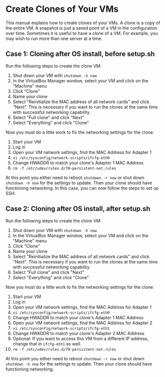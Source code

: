 # Create Clones of Your VMs
This manual explains how to create clones of your VMs. A clone is a copy of the entire VM. A snapshot is just a saved point of a VM in the configuration over time. Sometimes it is useful to have a clone of a VM. For example, you may wish to run more than one server at a time.

## Case 1: Cloning after OS install, before setup.sh
Run the following steps to create the clone VM:

1. Shut down your VM with `shutdown -h now`
1. In the VirtualBox Manager window, select your VM and click on the "Machine" menu
1. Click "Clone"
1. Name your clone
1. Select "Reinitialize the MAC address of all network cards" and click "Next". This is necessary if you want to run the clones at the same time with successful networking capability.
1. Select "Full clone" and click "Next"
1. Select "Everything" and click "Clone"

Now you must do a little work to fix the networking settings for the clone:

1. Start your VM
1. Log in
1. Open your VM network settings, find the MAC Address for Adapter 1
1. `vi /etc/sysconfig/network-scripts/ifcfg-eth0`
1. Change HWADDR to match your clone's Adapter 1 MAC Address
1. `rm -f /etc/udev/rules.d/70-persistent-net.rules`

At this point you either need to reboot `shutdown -r now` or shut down `shutdown -h now` for the settings to update. Then your clone should have functioning networking. In this case, you can now follow the steps to set up SSH.


## Case 2: Cloning after OS install, after setup.sh
Run the following steps to create the clone VM:

1. Shut down your VM with `shutdown -h now`
1. In the VirtualBox Manager window, select your VM and click on the "Machine" menu
1. Click "Clone"
1. Name your clone
1. Select "Reinitialize the MAC address of all network cards" and click "Next". This is necessary if you want to run the clones at the same time with successful networking capability.
1. Select "Full clone" and click "Next"
1. Select "Everything" and click "Clone"

Now you must do a little work to fix the networking settings for the clone:

1. Start your VM
1. Log in
1. Open your VM network settings, find the MAC Address for Adapter 1
1. `vi /etc/sysconfig/network-scripts/ifcfg-eth0`
1. Change HWADDR to match your clone's Adapter 1 MAC Address
1. Open your VM network settings, find the MAC Address for Adapter 2
1. `vi /etc/sysconfig/network-scripts/ifcfg-eth1`
1. Change HWADDR to match your clone's Adapter 2 MAC Address
1. Optional: If you want to access this VM from a different IP address, change that in `ifcfg-eth1` as well.
1. `rm -f /etc/udev/rules.d/70-persistent-net.rules`

At this point you either need to reboot `shutdown -r now` or shut down `shutdown -h now` for the settings to update. Then your clone should have functioning networking.
